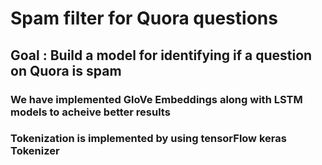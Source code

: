# Spam filter for Quora questions
## Goal : Build a model for identifying if a question on Quora is spam 

### We have implemented GloVe Embeddings along with LSTM models to acheive better results
### Tokenization is implemented by using tensorFlow keras Tokenizer
